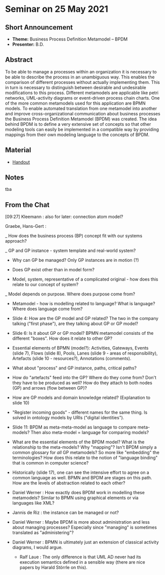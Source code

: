 # Seminar on 25 May 2021

## Short Announcement

* __Theme:__  Business Process Definition Metamodel &ndash; BPDM
* __Presenter:__ B.D.

## Abstract

To be able to manage a processes within an organization it is necessary to be
able to describe the process in an unambiguous way. This enables the
comparison of different processes without actually implementing them. This in
turn is necessary to distinguish between desirable and undesirable
modifications to this process. Different metamodels are applicable like petri
networks, UML-activity diagrams or event-driven process chain charts. One of
the more common metamodels used for this application are BPMN models. To
enable automated translation from one metamodel into another and improve
cross-organizational communication about business processes the Business
Process Definition Metamodel (BPDM) was created. The idea behind BPDM is to
define a very extensive set of concepts so that other modeling tools can
easily be implemented in a compatible way by providing mappings from their own
modeling language to the concepts of BPDM.

## Material

* [Handout](Handout.pdf)


## Notes

tba


##  From the Chat


[09:27] Kleemann : also for later: connection atom model?

Graebe, Hans-Gert :

_ How does the business process (BP) concept fit with our systems approach?

_ GP and GP instance - system template and real-world system?  

- Why can GP be managed? Only GP instances are in motion (?)

- Does GP exist other than in model form?

- Model, system, representative of a complicated original - how does this
  relate to our concept of system?

_ Model depends on purpose. Where does purpose come from?

- Metamodel - how is modelling related to language? What is language? Where
  does language come from?

- Slide 4: How are the GP model and GP related? The two in the company talking
  ("first phase"), are they talking about GP or GP model?

- Slide 6: Is it about GP or GP model? BPMN metamodel consists of the
  different "boxes".  How does it relate to other GP?

- Essential elements of BPMN (model?): Activities, Gateways, Events (slide 7),
  Flows (slide 8), Pools, Lanes (slide 9 - areas of responsibility), Artefacts
  (slide 10 - resources?), Annotations (comments).

- What about "process" and GP instance, paths, critical paths? 

- How do "artefacts" feed into the GP? Where do they come from? Don't they
  have to be produced as well? How do they attach to both nodes (GP) and
  arrows (flow between GP)?

- How are GP models and domain knowledge related? (Explanation to slide 10)

- "Register incoming goods" - different names for the same thing.  Is solved
  in ontology models by URIs ("digital identities").

- Slide 11: BPDM as meta-meta-model as language to compare meta-models?  Then
  also meta-model = language for comparing models?

- What are the essential elements of the BPDM model? What is the relationship
  to the meta-models? Why "mapping"? Isn't BPDM simply a common glossary for
  _all_ GP metamodels? So more like "embedding" the terminologies?  How does
  this relate to the notion of "language binding" that is common in computer
  science?

- Historically (slide 17), one can see the intensive effort to agree on a
  common language as well. BPMN and BPDM are stages on this path. How are the
  levels of abstraction related to each other?

- Daniel Werner : How exactly does BPDM work in modelling these metamodels?
  Similar to BPMN using graphical elements or via languages like XML?

- Jannis de Riz : the instance can be managed or not?

- Daniel Werner : Maybe BPDM is more about administration and less about
  managing processes? Especially since "managing" is sometimes translated as
  "administering"?

- Daniel Werner : BPMN is ultimately just an extension of classical activity
  diagrams, I would argue.
  - Ralf Laue : The only difference is that UML AD never had its execution
    semantics defined in a sensible way (there are nice papers by Harald
    Störrle on this).

